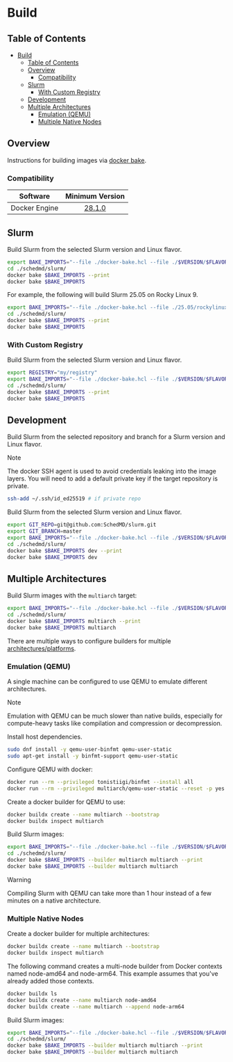 # Build

## Table of Contents

<!-- mdformat-toc start --slug=github --no-anchors --maxlevel=6 --minlevel=1 -->

- [Build](#build)
  - [Table of Contents](#table-of-contents)
  - [Overview](#overview)
    - [Compatibility](#compatibility)
  - [Slurm](#slurm)
    - [With Custom Registry](#with-custom-registry)
  - [Development](#development)
  - [Multiple Architectures](#multiple-architectures)
    - [Emulation (QEMU)](#emulation-qemu)
    - [Multiple Native Nodes](#multiple-native-nodes)

<!-- mdformat-toc end -->

## Overview

Instructions for building images via [docker bake].

### Compatibility

| Software      |                      Minimum Version                       |
| ------------- | :--------------------------------------------------------: |
| Docker Engine | [28.1.0](https://docs.docker.com/engine/release-notes/28/) |

## Slurm

Build Slurm from the selected Slurm version and Linux flavor.

```sh
export BAKE_IMPORTS="--file ./docker-bake.hcl --file ./$VERSION/$FLAVOR/slurm.hcl"
cd ./schedmd/slurm/
docker bake $BAKE_IMPORTS --print
docker bake $BAKE_IMPORTS
```

For example, the following will build Slurm 25.05 on Rocky Linux 9.

```sh
export BAKE_IMPORTS="--file ./docker-bake.hcl --file ./25.05/rockylinux9/slurm.hcl"
cd ./schedmd/slurm/
docker bake $BAKE_IMPORTS --print
docker bake $BAKE_IMPORTS
```

### With Custom Registry

Build Slurm from the selected Slurm version and Linux flavor.

```sh
export REGISTRY="my/registry"
export BAKE_IMPORTS="--file ./docker-bake.hcl --file ./$VERSION/$FLAVOR/slurm.hcl"
cd ./schedmd/slurm/
docker bake $BAKE_IMPORTS --print
docker bake $BAKE_IMPORTS
```

## Development

Build Slurm from the selected repository and branch for a Slurm version and
Linux flavor.

> [!NOTE]
> The docker SSH agent is used to avoid credentials leaking into the image
> layers. You will need to add a default private key if the target repository is
> private.

```sh
ssh-add ~/.ssh/id_ed25519 # if private repo
```

Build Slurm from the selected Slurm version and Linux flavor.

```sh
export GIT_REPO=git@github.com:SchedMD/slurm.git
export GIT_BRANCH=master
export BAKE_IMPORTS="--file ./docker-bake.hcl --file ./$VERSION/$FLAVOR/slurm.hcl"
cd ./schedmd/slurm/
docker bake $BAKE_IMPORTS dev --print
docker bake $BAKE_IMPORTS dev
```

## Multiple Architectures

Build Slurm images with the `multiarch` target:

```sh
export BAKE_IMPORTS="--file ./docker-bake.hcl --file ./$VERSION/$FLAVOR/slurm.hcl"
cd ./schedmd/slurm/
docker bake $BAKE_IMPORTS multiarch --print
docker bake $BAKE_IMPORTS multiarch
```

There are multiple ways to configure builders for multiple
[architectures/platforms][multi-platform].

### Emulation (QEMU)

A single machine can be configured to use QEMU to emulate different
architectures.

> [!NOTE]
> Emulation with QEMU can be much slower than native builds, especially for
> compute-heavy tasks like compilation and compression or decompression.

Install host dependencies.

```sh
sudo dnf install -y qemu-user-binfmt qemu-user-static
sudo apt-get install -y binfmt-support qemu-user-static
```

Configure QEMU with docker:

```sh
docker run --rm --privileged tonistiigi/binfmt --install all
docker run --rm --privileged multiarch/qemu-user-static --reset -p yes
```

Create a docker builder for QEMU to use:

```sh
docker buildx create --name multiarch --bootstrap
docker buildx inspect multiarch
```

Build Slurm images:

```sh
export BAKE_IMPORTS="--file ./docker-bake.hcl --file ./$VERSION/$FLAVOR/slurm.hcl"
cd ./schedmd/slurm/
docker bake $BAKE_IMPORTS --builder multiarch multiarch --print
docker bake $BAKE_IMPORTS --builder multiarch multiarch
```

> [!WARNING]
> Compiling Slurm with QEMU can take more than 1 hour instead of a few minutes
> on a native architecture.

### Multiple Native Nodes

Create a docker builder for multiple architectures:

```sh
docker buildx create --name multiarch --bootstrap
docker buildx inspect multiarch
```

The following command creates a multi-node builder from Docker contexts named
node-amd64 and node-arm64. This example assumes that you've already added those
contexts.

```sh
docker buildx ls
docker buildx create --name multiarch node-amd64
docker buildx create --name multiarch --append node-arm64
```

Build Slurm images:

```sh
export BAKE_IMPORTS="--file ./docker-bake.hcl --file ./$VERSION/$FLAVOR/slurm.hcl"
cd ./schedmd/slurm/
docker bake $BAKE_IMPORTS --builder multiarch multiarch --print
docker bake $BAKE_IMPORTS --builder multiarch multiarch
```

<!-- Links -->

[docker bake]: https://docs.docker.com/build/bake/introduction/
[multi-platform]: https://docs.docker.com/build/building/multi-platform/
